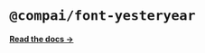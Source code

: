 # `@compai/font-yesteryear`

[**Read the docs &rarr;**](https://components.ai/docs/typefaces/yesteryear)
